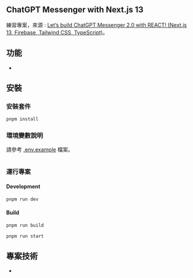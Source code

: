 ## ChatGPT Messenger with Next.js 13

練習專案，來源 : [Let’s build ChatGPT Messenger 2.0 with REACT! (Next.js 13, Firebase, Tailwind CSS, TypeScript)](https://www.youtube.com/watch?v=V6Hq_EX2LLM)。

## 功能

- 

## 安裝

### 安裝套件

```bash
pnpm install
```

### 環境變數說明

請參考 [.env.example]() 檔案。

```env

```

### 運行專案

#### Development
```bash
pnpm run dev
```

#### Build
```bash
pnpm run build
```
```bash
pnpm run start
```


## 專案技術

- 
